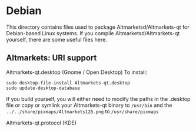 
Debian
====================
This directory contains files used to package Altmarketsd/Altmarkets-qt
for Debian-based Linux systems. If you compile Altmarketsd/Altmarkets-qt yourself, there are some useful files here.

## Altmarkets: URI support ##


Altmarkets-qt.desktop  (Gnome / Open Desktop)
To install:

	sudo desktop-file-install Altmarkets-qt.desktop
	sudo update-desktop-database

If you build yourself, you will either need to modify the paths in
the .desktop file or copy or symlink your Altmarkets-qt binary to `/usr/bin`
and the `../../share/pixmaps/Altmarkets128.png` to `/usr/share/pixmaps`

Altmarkets-qt.protocol (KDE)

